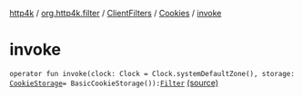 [http4k](../../../index.md) / [org.http4k.filter](../../index.md) / [ClientFilters](../index.md) / [Cookies](index.md) / [invoke](./invoke.md)

# invoke

`operator fun invoke(clock: Clock = Clock.systemDefaultZone(), storage: `[`CookieStorage`](../../../org.http4k.filter.cookie/-cookie-storage/index.md)` = BasicCookieStorage()): `[`Filter`](../../../org.http4k.core/-filter/index.md) [(source)](https://github.com/http4k/http4k/blob/master/http4k-core/src/main/kotlin/org/http4k/filter/ClientFilters.kt#L115)